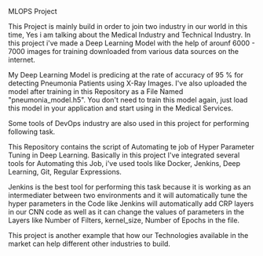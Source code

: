 MLOPS Project

This Project is mainly build in order to join two industry in our world in this time, Yes i am talking about the Medical Industry and
Technical Industry. In this project i've made a Deep Learning Model with the help of arounf 6000 - 7000 images for training downloaded from
various data sources on the internet.

My Deep Learning Model is predicing at the rate of accuracy of 95 % for detecting Pneumonia Patients using X-Ray Images.
I've also uploaded the model after training in this Repository as a File Named "pneumonia_model.h5". You don't need to train this model again,
just load this model in your application and start using in the Medical Services.

Some tools of DevOps industry are also used in this project for performing following task.

This Repository contains the script of Automating te job of Hyper Parameter Tuning in Deep Learning.
Basically in this project I've integrated several tools for Automating this Job, i've used tools like
Docker, Jenkins, Deep Learning, Git, Regular Expressions.

Jenkins is the best tool for performing this task because it is working as an intermediater between two environments
and it will automatically tune the hyper parameters in the Code like Jenkins will automatically add CRP layers in our CNN code as well
as it can change the values of parameters in the Layers like Number of Filters, kernel_size, Number of Epochs in the file.

This project is another example that how our Technologies available in the market can help different other industries to build.
